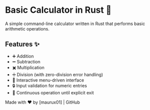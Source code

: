 # Basic Calculator in Rust 🦀

A simple command-line calculator written in Rust that performs basic arithmetic operations.



## Features ✨
- ➕ Addition
- ➖ Subtraction
- ✖️ Multiplication
- ➗ Division (with zero-division error handling)
- 🔁 Interactive menu-driven interface
- 🔒 Input validation for numeric entries
- 🔄 Continuous operation until explicit exit


Made with ❤️ by [maurux01] | GitHub
